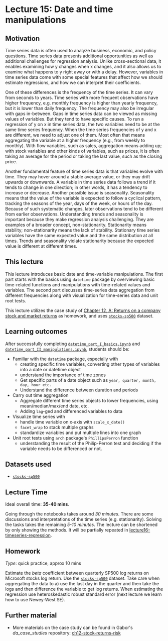 # Lecture 15: Date and time manipulations

## Motivation

Time series data is often used to analyze business, economic, and policy questions. Time series data presents additional opportunities as well as additional challenges for regression analysis. Unlike cross-sectional data, it enables examining how y changes when x changes, and it also allows us to examine what happens to y right away or with a delay. However, variables in time series data come with some special features that affect how we should estimate regressions, and how we can interpret their coefficients.

One of these differences is the frequency of the time series. It can vary from seconds to years. Time series with more frequent observations have higher frequency, e.g. monthly frequency is higher than yearly frequency, but it is lower than daily frequency. The frequency may also be irregular with gaps in-between. Gaps in time series data can be viewed as missing values of variables. But they tend to have specific causes. To run a regression of y on x in time series data, the two variables need to be at the same time series frequency. When the time series frequencies of y and x are different, we need to adjust one of them. Most often that means aggregating the variable at a higher frequency (e.g., from weekly to monthly). With flow variables, such as sales, aggregation means adding up; with stock variables and other kinds of variables, such as prices, it is often taking an average for the period or taking the last value, such as the closing price.

Another fundamental feature of time series data is that variables evolve with time. They may hover around a stable average value, or they may drift upwards or downwards. A variable in time series data follows a trend if it tends to change in one direction; in other words, it has a tendency to increase or decrease. Another possible issue is seasonality. Seasonality means that the value of the variable is expected to follow a cyclical pattern, tracking the seasons of the year, days of the week, or hours of the day. Because of such systematic changes, later observations tend to be different from earlier observations. Understanding trends and seasonality is important because they make regression analysis challenging. They are examples of a broader concept, non-stationarity. Stationarity means stability; non-stationarity means the lack of stability. Stationary time series variables have the same expected
value and the same distribution at all times. Trends and seasonality violate stationarity because the expected value is different at different times.

## This lecture

This lecture introduces basic date and time-variable manipulations. The first part starts with the basics using `datetime` package by overviewing basic time-related functions and manipulations with time-related values and variables. The second part discusses time-series data aggregation from different frequencies along with visualization for time-series data and unit root tests.

This lecture utilizes the case study of [Chapter 12, A: Returns on a company stock and market returns](https://gabors-data-analysis.com/casestudies/#ch12a-returns-on-a-company-stock-and-market-returns) as homework, and uses [`stocks-sp500`](https://gabors-data-analysis.com/datasets/#stocks-sp500) dataset.

## Learning outcomes
After successfully completing [`datetime_part_I_basics.ipynb`](https://github.com/gabors-data-analysis/da-coding-python/blob/main/lecture15-datetime/datetime_part_I_basics.ipynb) and [`datetime_part_II_manipulations.ipynb`](https://github.com/gabors-data-analysis/da-coding-python/blob/main/lecture15-datetime/datetime_part_II_manipulations.ipynb), students should be:

  - Familiar with the `datetime` package, especially with
    - creating specific time variables, converting other types of variables into a date or datetime object
    - understand the importance of time zones
    - Get specific parts of a date object such as `year, quarter, month, day, hour etc.`
    - Understand the difference between duration and periods
  - Carry out time aggregation
    - Aggregate different time series objects to lower frequencies, using mean/median/max/end date, etc.
    - Adding `lag`-ged and differenced variables to data
  - Visualize time series with
    - handle time variable on x-axis with `scale_x_date()`  
    - `facet_wrap` to stack multiple graphs
    - standardize variables and put multiple lines into one graph  
  - Unit root tests using `arch` package's `PhillipsPerron` function
    - understanding the result of the Philip-Perron test and deciding if the variable needs to be differenced or not. 

## Datasets used

- [`stocks-sp500`](https://gabors-data-analysis.com/datasets/#stocks-sp500)

## Lecture Time

Ideal overall time: **35-40 mins**.

Going through the notebooks takes around *30 minutes*. There are some discussions and interpretations of the time series (e.g. stationarity). Solving the tasks takes the remaining *5-10 minutes*. The lecture can be shortened by only showing the methods. It will be partially repeated in [lecture16-timeseries-regression](https://github.com/gabors-data-analysis/da-coding-python/blob/main/lecture16-timeseries-regression).


## Homework

*Type*: quick practice, approx 10 mins

Estimate the *beta* coefficient between quarterly SP500 log returns on Microsoft stocks log return. Use the [`stocks-sp500`](https://gabors-data-analysis.com/datasets/#stocks-sp500) dataset. Take care when aggregating the data to a) use the last day in the quarter and then take the logs and then difference the variable to get log returns. When estimating the regression use heteroskedastic robust standard error (next lecture we learn how to use Newey-West SE).


## Further material

  - More materials on the case study can be found in Gabor's *da_case_studies* repository: [ch12-stock-returns-risk](https://github.com/gabors-data-analysis/da_case_studies/blob/master/ch12-stock-returns-risk/ch12-stock-returns-risk.R)

